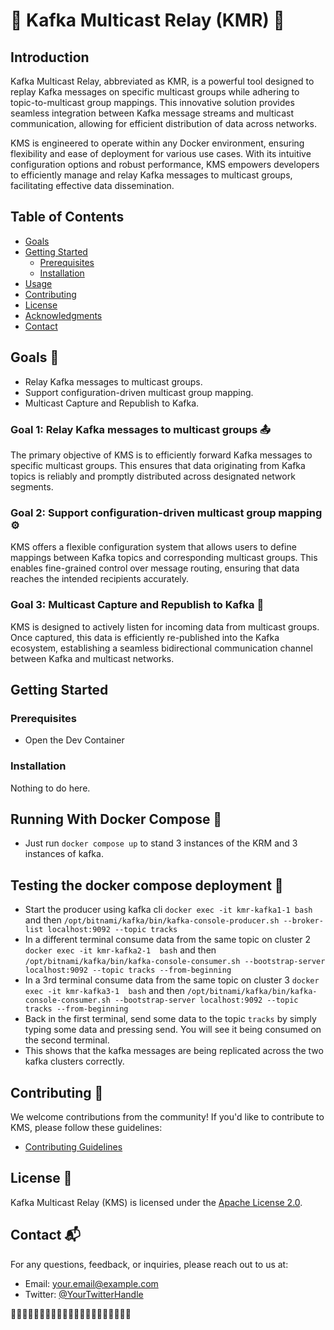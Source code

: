 # 🚀 Kafka Multicast Relay (KMR) 🚀

## Introduction

Kafka Multicast Relay, abbreviated as KMR, is a powerful tool designed to replay Kafka messages on specific multicast groups while adhering to topic-to-multicast group mappings. This innovative solution provides seamless integration between Kafka message streams and multicast communication, allowing for efficient distribution of data across networks.

KMS is engineered to operate within any Docker environment, ensuring flexibility and ease of deployment for various use cases. With its intuitive configuration options and robust performance, KMS empowers developers to efficiently manage and relay Kafka messages to multicast groups, facilitating effective data dissemination.

## Table of Contents
- [Goals](#goals)
- [Getting Started](#getting-started)
  - [Prerequisites](#prerequisites)
  - [Installation](#installation)
- [Usage](#usage)
- [Contributing](#contributing)
- [License](#license)
- [Acknowledgments](#acknowledgments)
- [Contact](#contact)

## Goals 🎯

- Relay Kafka messages to multicast groups.
- Support configuration-driven multicast group mapping.
- Multicast Capture and Republish to Kafka.

### Goal 1: Relay Kafka messages to multicast groups 📤
The primary objective of KMS is to efficiently forward Kafka messages to specific multicast groups. This ensures that data originating from Kafka topics is reliably and promptly distributed across designated network segments.

### Goal 2: Support configuration-driven multicast group mapping ⚙️
KMS offers a flexible configuration system that allows users to define mappings between Kafka topics and corresponding multicast groups. This enables fine-grained control over message routing, ensuring that data reaches the intended recipients accurately.

### Goal 3: Multicast Capture and Republish to Kafka 🔄
KMS is designed to actively listen for incoming data from multicast groups. Once captured, this data is efficiently re-published into the Kafka ecosystem, establishing a seamless bidirectional communication channel between Kafka and multicast networks.

## Getting Started

### Prerequisites

- Open the Dev Container

### Installation

Nothing to do here.

## Running With Docker Compose 🐳

-  Just run ```docker compose up``` to stand 3 instances of the KRM and 3 instances of kafka.

## Testing the docker compose deployment 🧪

-  Start the producer using kafka cli ```docker exec -it kmr-kafka1-1 bash``` and then ```/opt/bitnami/kafka/bin/kafka-console-producer.sh --broker-list localhost:9092 --topic tracks```
-  In a different terminal consume data from the same topic on cluster 2 ```docker exec -it kmr-kafka2-1  bash``` and then ```/opt/bitnami/kafka/bin/kafka-console-consumer.sh --bootstrap-server localhost:9092 --topic tracks --from-beginning```
-  In a 3rd terminal consume data from the same topic on cluster 3 ```docker exec -it kmr-kafka3-1  bash``` and then ```/opt/bitnami/kafka/bin/kafka-console-consumer.sh --bootstrap-server localhost:9092 --topic tracks --from-beginning```
- Back in the first terminal, send some data to the topic ```tracks``` by simply typing some data and pressing send. You will see it being consumed on the second terminal.
- This shows that the kafka messages are being replicated across the two kafka clusters correctly.

## Contributing 🤝

We welcome contributions from the community! If you'd like to contribute to KMS, please follow these guidelines:

- [Contributing Guidelines](CONTRIBUTING.md)

## License 📝

Kafka Multicast Relay (KMS) is licensed under the [Apache License 2.0](LICENSE).

## Contact 📬

For any questions, feedback, or inquiries, please reach out to us at:

- Email: [your.email@example.com](mailto:your.email@example.com)
- Twitter: [@YourTwitterHandle](https://twitter.com/YourTwitterHandle)

🚀🚀🚀🚀🚀🚀🚀🚀🚀🚀🚀🚀🚀🚀🚀🚀🚀🚀🚀🚀🚀
